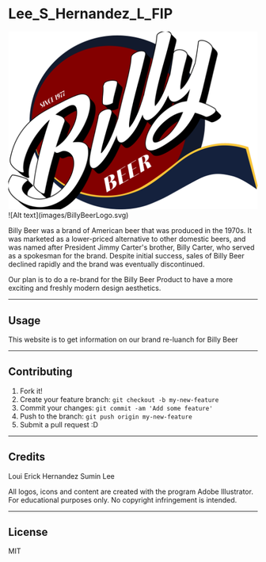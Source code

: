 # Lee_S_Hernandez_L_FIP
<img src="images/BillyBeerLogo.svg" alt="Billy Beer main logo">
![Alt text](images/BillyBeerLogo.svg)

Billy Beer was a brand of American beer that was produced in the 1970s. It was marketed as a lower-priced alternative to other domestic beers, and was named after President Jimmy Carter's brother, Billy Carter, who served as a spokesman for the brand. Despite initial success, sales of Billy Beer declined rapidly and the brand was eventually discontinued.

Our plan is to do a re-brand for the Billy Beer Product to have a more exciting and freshly modern design aesthetics.

___
## Usage

This website is to get information on our brand re-luanch for Billy Beer
___

## Contributing

1. Fork it!
2. Create your feature branch: `git checkout -b my-new-feature`
3. Commit your changes: `git commit -am 'Add some feature'`
4. Push to the branch: `git push origin my-new-feature`
5. Submit a pull request :D

___
## Credits

 Loui Erick Hernandez
 Sumin Lee

 All logos, icons and content are created with the program Adobe Illustrator.
 For educational purposes only.
 No copyright infringement is intended.
___
## License

MIT